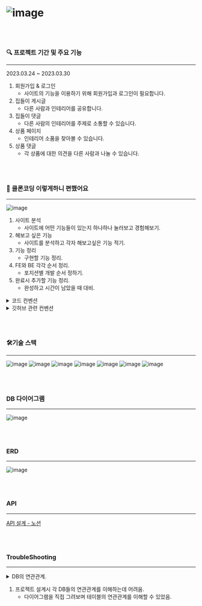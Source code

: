 # ![image](https://user-images.githubusercontent.com/108318494/228595508-2de7b3a7-15de-454b-afb9-eec4ca6b7822.png)

<br><br>

### 🔍 프로젝트 기간 및 주요 기능

---
2023.03.24 ~ 2023.03.30
1. 회원가입 & 로그인
   - 사이트의 기능을 이용하기 위해 회원가입과 로그인이 필요합니다.
2. 집들이 게시글
   - 다른 사람과 인테리어를 공유합니다.
3. 집들이 댓글
   - 다른 사람의 인테리어를 주제로 소통할 수 있습니다.
4. 상품 페이지
   - 인테리어 소품을 찾아볼 수 있습니다.
5. 상품 댓글
   - 각 상품에 대한 의견을 다른 사람과 나눌 수 있습니다.

<br><br>

### 🤔️ 클론코딩 이렇게하니 편했어요

---
![image](https://user-images.githubusercontent.com/108318494/228607727-1ba1e877-6a7b-4b0d-ac35-ed9095796648.png)
1. 사이트 분석
   - 사이트에 어떤 기능들이 있는지 하나하나 눌러보고 경험해보기.
2. 해보고 싶은 기능 
   - 사이트를 분석하고 각자 해보고싶은 기능 적기.
3. 기능 정리
   - 구현할 기능 정리.
4. FE와 BE 각각 순서 정리.
   - 포지션별 개발 순서 정하기.
5. 완료시 추가할 기능 정리.
   - 완성하고 시간이 남았을 때 대비.

<details>
<summary>코드 컨벤션</summary>

1. 구글 코드 컨벤션 적용.
   - (따라하기)[https://velog.io/@injoon2019/IntelliJ%EC%97%90-Google-Java-Style-Guide-%EC%A0%81%EC%9A%A9%ED%95%98%EA%B8%B0]

2. **클래스의 첫 글자는 대문자로 시작하며 UpperCamelCase 사용.**
```agsl
    class BoardCommentController // 카멜 케이스
```

3. **변수의 첫 글자는 소문자로 시작하며 LowerCamelCase 사용.**
```agsl
    String phoneNumber; // 카멜 케이스
```

4. **패키지는 소문자로만 구성.**
```agsl
   controller, service, repository 등등.
```

5. **메서드의 첫 글자는 소문자로 시작하며 각 단어의 첫 글자는 대문자인 LowerCamelCase 사용.**
```agsl
   public checkEmail() {}
```

6. **기능별 메서드 위에 간단한 설명 주석 작성.**
</details>

<details>
<summary>깃허브 관련 컨벤션</summary>

1. **깃허브 projects 탭을 이용한 기능별 티켓 발행.**

2. **커밋 메시지 형식 통일**
```agsl
    1. 구현 기능 커밋
    feat: 제목

    내용을 입력합니다.
    
    2. 수정
    fix: 제목

    내용을 입력합니다.
```

3. **사용하지 않는 패키지 제거 후 커밋 & 푸쉬**

</details>

<BR><BR>

### 🛠️기술 스택

---
![image](https://user-images.githubusercontent.com/108318494/228596001-e7d6ee87-d92f-4ef3-b09a-feba5a517643.png)
![image](https://user-images.githubusercontent.com/108318494/228596040-b7e8a8d7-0c30-4a4d-a245-b343d733415c.png)
![image](https://user-images.githubusercontent.com/108318494/228596040-b7e8a8d7-0c30-4a4d-a245-b343d733415c.png)
![image](https://user-images.githubusercontent.com/108318494/228596195-7fdda7fa-2d91-48d8-a572-3cde970eb5cd.png)
![image](https://user-images.githubusercontent.com/108318494/228596226-a6fa92de-2c47-4b30-95fc-c7a8b332511d.png)
![image](https://user-images.githubusercontent.com/108318494/228596258-e5daceaf-a067-4eaa-97d8-9183ab880ba6.png)
![image](https://user-images.githubusercontent.com/108318494/228596301-1b6c4592-cfdf-4846-90d8-b38abfe490c4.png)

<br><br>

### DB 다이어그램

---
![image](https://user-images.githubusercontent.com/108318494/228600929-dbe5fea2-e726-4e10-99a7-da3d19113092.png)

<br><br>

### ERD

---
![image](https://user-images.githubusercontent.com/108318494/228600684-14d747a2-3c7e-4d48-bbd4-4312323fc1a7.png)

<br><br>

### API

---
[API 설계 - 노션](https://www.notion.so/7f7781f4293b4bf7bbfd06a5f6da3185?v=b3b4faa474e94fd89ee5b20c37965193)

<br><br>

### TroubleShooting

---
<details>
<summary>DB의 연관관계.</summary>

- 문제
  - 프로젝트 설계시 각 DB들의 연관관계를 이해하는데 어려움이 있었다.
- 시도 & 해결
  - 다이어그램을 직접 그려보며 각 테이블이 어떤 컬럼을 갖고 있으며 외래 키를 가져야 하는지 파악.
  - 다이어그램을 기반으로 ERD를 다시 한번 작성. 
- 알게된 것
  - 1:N  N:1 등 N쪽에서 외래키를 갖고 주인이 되어야 한다.
  - 양방향은 실무에서 많이 안쓰는데 이유는 코드가 더 복잡해지기 때문이다. 
  - 한쪽이 변경되면 다른 쪽도 업데이트가 필요한지 확인해야 하는데 이 과정에서 불필요한 데이터베이스 쿼리가 발생할 수 있으며 속도 또한 느려진다.

</details>

1. 프로젝트 설계시 각 DB들의 연관관계를 이해하는데 어려움. 
   - 다이어그램을 직접 그려보며 테이블의 연관관계를 이해할 수 있었음.
